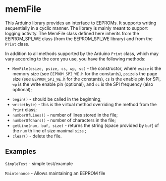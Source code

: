 # memFile

This Arduino library provides an interface to EEPROMs. It supports writing sequentially in a cyclic manner. The library is mainly meant to support logging activity. The MemFile class defined here inherits from the EEPROM_SPI_WE class (from the EEPROM_SPI_WE library) and from the `Print` class. 

In addition to all methods supported by the Arduino `Print` class, which may vary according to the core you use, you have the following methods:

* `MemFile(esize, psize, cs, wp, sc)`  - the constructor, where `esize` is the memory size (see `EEPROM_SPI_WE.h` for the constants), `psize`is the page size (see `EEPROM_SPI_WE.h` for the constants), `cs` is the enable pin for SPI, `wp` is the write enable pin (optional), and `sc` is the SPI frequency (also optional);

- `begin()` - should be called in the beginning;
- `write(byte)` - this is the virtual method overriding the method from the `Print` class;
- `numberOfLines()` - number of lines stored in the file;
- `numberOfChars()` - number of characters in the file;
- `getLine(num, buf, size)` - returns the string (space provided by `buf`) of the `num` th line of size maximal `size` ; 
- `clear()` - delete the file.



## Examples

`SimpleTest` - simple test/example

`Maintenance` - Allows maintaining an EEPROM file
